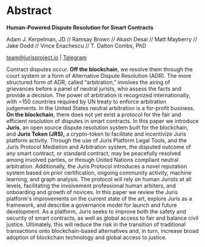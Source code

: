 
# Abstract  

**Human-Powered Dispute Resolution for Smart Contracts** 

Adam J. Kerpelman, JD // Ramsay Brown // Akash Desai // Matt Mayberry // Jake Dodd  // Vince Enachescu  // T. Dalton Combs, PhD

[team@jurisproject.io][1] \| [Telegram][2]

Contract disputes occur. **Off the blockchain**, we resolve them through the court system or a form of Alternative Dispute Resolution \(ADR\). The more structured form of ADR, called “arbitration,” involves the airing of grievances before a panel of neutral jurists, who assess the facts and provide a decision. The power of arbitration is recognized internationally, with \~150 countries required by UN treaty to enforce arbitration judgements. In the United States neutral arbitration is a for-profit business. **On the blockchain**, there does not yet exist a protocol for the fair and efficient resolution of disputes in smart contracts. In this paper we introduce **Juris**, an open source dispute resolution system built for the blockchain, and **Juris Token \(JRS\),** a crypto-token to facilitate and incentivize Juris platform activity. Through the use of Juris Platform Legal Tools, and the Juris Protocol Mediation and Arbitration system, the disputed outcome of any smart contract, or standard contract, may be peacefully resolved among involved parties, or through United Nations compliant neutral arbitration. Additionally, the Juris Protocol introduces a novel reputation system based on prior certification, ongoing community activity, machine learning, and graph analysis. The protocol will rely on human Jurists at all levels, facilitating the involvement professional human arbiters, and onboarding and growth of novices. In this paper we review the Juris platform's improvements on the current state of the art, explore Juris as a framework, and describe a governance model for launch and future development. As a platform, Juris seeks to improve both the safety and security of smart contracts, as well as global access to fair and balance civil justice. Ultimately, this will reduce the risk in the transition of traditional transactions onto blockchain-based alternatives and, in turn, increase broad adoption of blockchain technology and global access to justice. 

[1]:	mailto:team@juriscoin.io
[2]:	https://t.me/jurisproject
